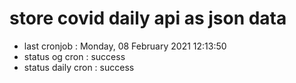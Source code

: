 # store covid daily api as json data

- last cronjob : Monday, 08 February 2021 12:13:50
- status og cron : success
- status daily cron : success
      
      